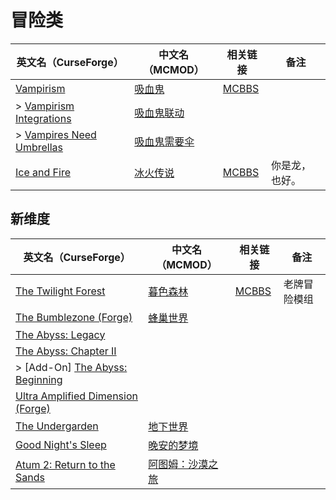 # 冒险类

| 英文名（CurseForge）                                                                              | 中文名（MCMOD）                                      | 相关链接                                              | 备注           |
| ------------------------------------------------------------------------------------------------- | ---------------------------------------------------- | ----------------------------------------------------- | -------------- |
| [Vampirism](https://www.curseforge.com/minecraft/mc-mods/vampirism-become-a-vampire)              | [吸血鬼](https://www.mcmod.cn/class/930.html)        | [MCBBS](https://www.mcbbs.net/thread-771842-1-1.html) |                |
| > [Vampirism Integrations](https://www.curseforge.com/minecraft/mc-mods/vampirism-integrations)   | [吸血鬼联动](https://www.mcmod.cn/class/2439.html)   |                                                       |                |
| > [Vampires Need Umbrellas](https://www.curseforge.com/minecraft/mc-mods/vampires-need-umbrellas) | [吸血鬼需要伞](https://www.mcmod.cn/class/2405.html) |                                                       |                |
| [Ice and Fire](https://www.curseforge.com/minecraft/mc-mods/ice-and-fire-dragons)                 | [冰火传说](https://www.mcmod.cn/class/770.html)      | [MCBBS](https://www.mcbbs.net/thread-847008-1-1.html) | 你是龙，也好。 |

## 新维度

| 英文名（CurseForge）                                                                                       | 中文名（MCMOD）                                         | 相关链接                                              | 备注         |
| ---------------------------------------------------------------------------------------------------------- | ------------------------------------------------------- | ----------------------------------------------------- | ------------ |
| [The Twilight Forest](https://www.curseforge.com/minecraft/mc-mods/the-twilight-forest)                    | [暮色森林](https://www.mcmod.cn/class/61.html)          | [MCBBS](https://www.mcbbs.net/thread-733312-1-1.html) | 老牌冒险模组 |
| [The Bumblezone (Forge)](https://www.curseforge.com/minecraft/mc-mods/the-bumblezone-forge)                | [蜂巢世界](https://www.mcmod.cn/class/2489.html)        |                                                       |              |
| [The Abyss: Legacy](https://www.curseforge.com/minecraft/mc-mods/the-abyss)                                |                                                         |                                                       |              |
| [The Abyss: Chapter II](https://www.curseforge.com/minecraft/mc-mods/the-abyss-chapter-ii)                 |                                                         |                                                       |              |
| > [Add-On] [The Abyss: Beginning](https://www.curseforge.com/minecraft/mc-mods/add-on-the-abyss-beginning) |                                                         |                                                       |              |
| [Ultra Amplified Dimension (Forge)](https://www.curseforge.com/minecraft/mc-mods/ultra-amplified-mod)      |                                                         |                                                       |              |
| [The Undergarden](https://www.curseforge.com/minecraft/mc-mods/the-undergarden)                            | [地下世界](https://www.mcmod.cn/class/2870.html)        |                                                       |              |
| [Good Night's Sleep](https://www.curseforge.com/minecraft/mc-mods/good-nights-sleep)                       | [晚安的梦境](https://www.mcmod.cn/class/471.html)       |                                                       |              |
| [Atum 2: Return to the Sands](https://www.mcmod.cn/class/117.html)                                         | [阿图姆：沙漠之旅](https://www.mcmod.cn/class/117.html) |                                                       |              |
